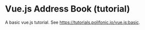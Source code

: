# Vue.js Address Book (tutorial)

A basic vue.js tutorial. See https://tutorials.polifonic.io/vue.js:basic.
